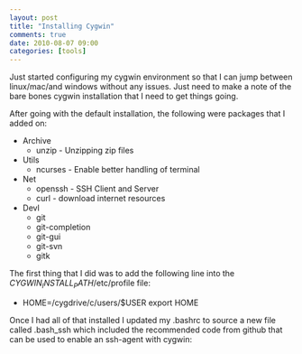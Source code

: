 ```yaml
---
layout: post
title: "Installing Cygwin"
comments: true
date: 2010-08-07 09:00
categories: [tools]
---
```


Just started configuring my cygwin environment so that I can jump between linux/mac/and windows without any issues. Just need to make a note of the bare bones cygwin installation that I need to get things going.

After going with the default installation, the following were packages that I added on:

* Archive
  * unzip - Unzipping zip files
* Utils
  * ncurses - Enable better handling of terminal
* Net
  * openssh - SSH Client and Server
  * curl - download internet resources
* Devl
  * git
  * git-completion
  * git-gui
  * git-svn
  * gitk

The first thing that I did was to add the following line into the $CYGWIN_INSTALL_PATH$/etc/profile file:

* HOME=/cygdrive/c/users/$USER
  export HOME

Once I had all of that installed I updated my .bashrc to source a new file called .bash_ssh which included the recommended code from github that can be used to enable an ssh-agent with cygwin:

<script src='http://pastie.org/1020623.js'/>

* Updated my hosts file to contain an entry for github.com. Without this, name resolution would fail (I'm sure there is a better way to do this!!)
* Updated my shared automation scripts so that I could switch between unix/windows based platforms with a snap. I currently share dotfiles across windows.osx,and ubuntu. All DRY with a bit of ruby magic sprinkled in (another article).

Well that is the quick 100 foot overview, there are lots of other packages that I can install, but this is the bare minimum I need to get started configuring my cygwin environment on windows!!

[Develop With Passion!!](http://www.developwithpassion.com)

